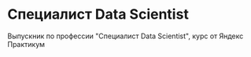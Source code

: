 # Специалист Data Scientist
Выпускник по профессии "Специалист Data Scientist", курс от Яндекс Практикум
